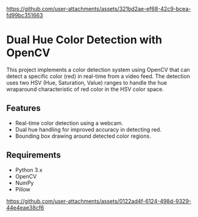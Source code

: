 
https://github.com/user-attachments/assets/321bd2ae-ef68-42c9-bcea-fd99bc351663
# Dual Hue Color Detection with OpenCV

This project implements a color detection system using OpenCV that can detect a specific color (red) in real-time from a video feed. The detection uses two HSV (Hue, Saturation, Value) ranges to handle the hue wraparound characteristic of red color in the HSV color space.

## Features

- Real-time color detection using a webcam.
- Dual hue handling for improved accuracy in detecting red.
- Bounding box drawing around detected color regions.

## Requirements

- Python 3.x
- OpenCV
- NumPy
- Pillow



https://github.com/user-attachments/assets/0122ad4f-6124-498d-9329-44e4eae38cf6

